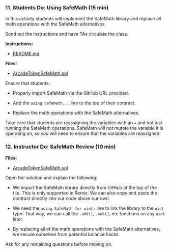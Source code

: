 ### 11. Students Do: Using SafeMath (15 min)

In this activity students will implement the SafeMath library and replace all math operations with the SafeMath alternatives.

Send out the instructions and have TAs circulate the class.

**Instructions:**

* [README.md](Activities/11-Stu_Using_SafeMath/README.md)

**Files:**

* [ArcadeTokenSafeMath.sol](Activities/11-Stu_Using_SafeMath/Unsolved/ArcadeTokenSafeMath.sol)

Ensure that students:

* Properly import SafeMath via the GitHub URL provided.

* Add the `using SafeMath...` line to the top of their contract.

* Replace the math operations with the SafeMath alternatives.

Take care that students are reassigning the variables with an `=` and not just running the SafeMath operations. SafeMath will not mutate the variable it is operating on, so you will need to ensure that the variables are reassigned.

### 12. Instructor Do: SafeMath Review (10 min)

**Files:**

* [ArcadeTokenSafeMath.sol](Activities/11-Stu_Using_SafeMath/Solved/ArcadeTokenSafeMath.sol)

Open the solution and explain the following:

* We import the SafeMath library directly from GitHub at the top of the file. This is only supported in Remix. We can also copy and paste the contract directly into our code above our own.

* We need the `using SafeMath for uint;` line to link the library to the `uint` type. That way, we can call the `.add()`, `.sub()`, etc functions on any `uint` later.

* By replacing all of the math operations with the SafeMath alternatives, we secure ourselves from potential balance hacks.

Ask for any remaining questions before moving on.
